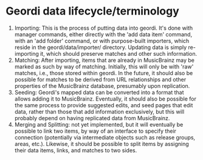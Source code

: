 Geordi data lifecycle/terminology
=================================

1. Importing: This is the process of putting data into geordi. It's done with manager commands, either directly with the 'add data item' command, with an 'add folder' command, or with purpose-built importers, which reside in the geordi/data/importer/ directory. Updating data is simply re-importing it, which should preserve matches and other such information.
2. Matching: After importing, items that are already in MusicBrainz may be marked as such by way of matching. Initially, this will only be with 'raw' matches, i.e., those stored within geordi. In the future, it should also be possible for matches to be derived from URL relationships and other properties of the MusicBrainz database, presumably upon replication.
3. Seeding: Geordi's mapped data can be converted into a format that allows adding it to MusicBrainz. Eventually, it should also be possible for the same process to provide suggested edits, and seed pages that edit data, rather than those that add information exclusively, but this will probably depend on having replicated data from MusicBrainz.
4. Merging and Splitting: not yet implemented, but it will eventually be possible to link two items, by way of an interface to specify their connection (potentially via intermediate objects such as release groups, areas, etc.). Likewise, it should be possible to split items by assigning their data items, links, and matches to two sides.
